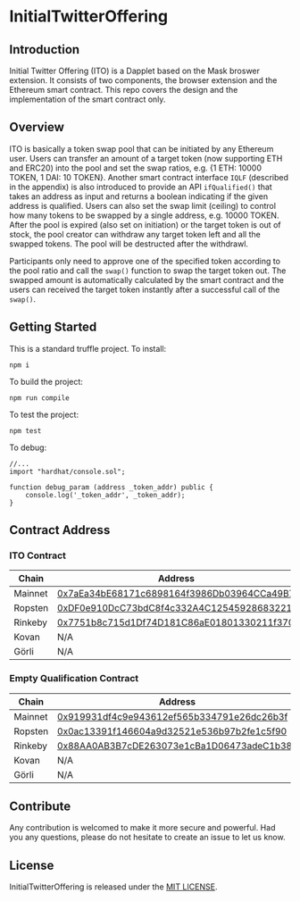 # InitialTwitterOffering

## Introduction

Initial Twitter Offering (ITO) is a Dapplet based on the Mask broswer extension. It consists of two components, the browser extension and the Ethereum smart contract. This repo covers the design and the implementation of the smart contract only.

## Overview

ITO is basically a token swap pool that can be initiated by any Ethereum user. Users can transfer an amount of a target token (now supporting ETH and ERC20) into the pool and set the swap ratios, e.g. {1 ETH: 10000 TOKEN, 1 DAI: 10 TOKEN}. Another smart contract interface `IQLF` (described in the appendix) is also introduced to provide an API `ifQualified()` that takes an address as input and returns a boolean indicating if the given address is qualified. Users can also set the swap limit (ceiling) to control how many tokens to be swapped by a single address, e.g. 10000 TOKEN. After the pool is expired (also set on initiation) or the target token is out of stock, the pool creator can withdraw any target token left and all the swapped tokens. The pool will be destructed after the withdrawl.

Participants only need to approve one of the specified token according to the pool ratio and call the `swap()` function to swap the target token out. The swapped amount is automatically calculated by the smart contract and the users can received the target token instantly after a successful call of the `swap()`.

## Getting Started

This is a standard truffle project.
To install:
```
npm i
```
To build the project:
```
npm run compile
```

To test the project:
```
npm test
```

To debug:
```solidity
//...
import "hardhat/console.sol";

function debug_param (address _token_addr) public {
    console.log('_token_addr', _token_addr);
}
```

## Contract Address

### ITO Contract

| Chain | Address |
| ----- | ------- |
| Mainnet | [0x7aEa34bE68171c6898164f3986Db03964CCa49B7](https://etherscan.io/address/0x7aEa34bE68171c6898164f3986Db03964CCa49B7) |
| Ropsten | [0xDF0e910DcC73bdC8f4c332A4C12545928683221f](https://ropsten.etherscan.io/address/0xDF0e910DcC73bdC8f4c332A4C12545928683221f) |
| Rinkeby | [0x7751b8c715d1Df74D181C86aE01801330211f370](https://rinkeby.etherscan.io/address/0x7751b8c715d1Df74D181C86aE01801330211f370) |
| Kovan | N/A |
| Görli | N/A |

### Empty Qualification Contract

| Chain | Address |
| ----- | ------- |
| Mainnet | [0x919931df4c9e943612ef565b334791e26dc26b3f](https://etherscan.io/address/0x919931df4c9e943612ef565b334791e26dc26b3f) |
| Ropsten | [0x0ac13391f146604a9d32521e536b97b2fe1c5f90](https://ropsten.etherscan.io/address/0x0ac13391f146604a9d32521e536b97b2fe1c5f90) |
| Rinkeby | [0x88AA0AB3B7cDE263073e1cBa1D06473adeC1b38E](https://rinkeby.etherscan.io/address/0x88AA0AB3B7cDE263073e1cBa1D06473adeC1b38E) |
| Kovan | N/A |
| Görli | N/A |


## Contribute

Any contribution is welcomed to make it more secure and powerful. Had you any questions, please do not hesitate to create an issue to let us know.

## License
InitialTwitterOffering is released under the [MIT LICENSE](LICENSE).
